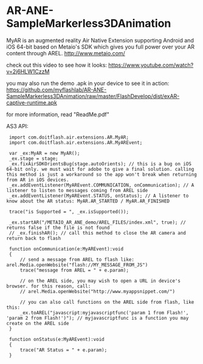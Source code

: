 # AR-ANE-SampleMarkerless3DAnimation
MyAR is an augmented reality Air Native Extension supporting Android and iOS 64-bit based on Metaio's SDK which gives you full power over your AR content through AREL. http://www.metaio.com/

check out this video to see how it looks: https://www.youtube.com/watch?v=2j6HLW1CzzM

you may also run the demo .apk in your device to see it in action: https://github.com/myflashlab/AR-ANE-SampleMarkerless3DAnimation/raw/master/FlashDevelop/dist/exAR-captive-runtime.apk

for more information, read "ReadMe.pdf" 

AS3 API:

     import com.doitflash.air.extensions.AR.MyAR;
     import com.doitflash.air.extensions.AR.MyAREvent;
     
     var _ex:MyAR = new MyAR();
     _ex.stage = stage;
     _ex.fixAirSDKOrientsBug(stage.autoOrients); // this is a bug on iOS 64-bit only. we must wait for adobe to give a final solution. calling this method is just a workaround so the app won't break when returning from AR in iOS devices.
     _ex.addEventListener(MyAREvent.COMMUNICATION, onCommunication); // A listener to listen to messages coming from AREL side
     _ex.addEventListener(MyAREvent.STATUS, onStatus); // A listener to know about the AR status: MyAR.AR_STARTED / MyAR.AR_FINISHED
     
     trace("is Supported = ", _ex.isSupported());
     
     _ex.startAR("/METAIO_AR_ANE_demo/AREL_FILES/index.xml", true); // returns false if the file is not found
     // _ex.finishAR(); // call this method to close the AR camera and return back to flash
     
     function onCommunication(e:MyAREvent):void
     {
         // send a message from AREL to flash like: arel.Media.openWebsite("flash://MY_MESSAGE_FROM_JS")
         trace("message from AREL = " + e.param);
         
         // on the AREL side, you may wish to open a URL in device's browser. for this reason, call:
         // arel.Media.openWebsite("http://www.myappsnippet.com/")
         
         // you can also call functions on the AREL side from flash, like this:
         _ex.toAREL("javascript:myjavascriptfunc('param 1 from Flash!', 'param 2 from Flash!')"); // myjavascriptfunc is a function you may create on the AREL side
     }
     
     function onStatus(e:MyAREvent):void
     {
         trace("AR Status = " + e.param);
     }
